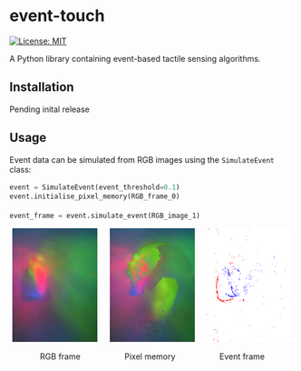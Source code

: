 # event-touch
[![License: MIT](https://img.shields.io/badge/License-MIT-yellow.svg)](https://opensource.org/licenses/MIT)

A Python library containing event-based tactile sensing algorithms.

## Installation
Pending inital release

## Usage
Event data can be simulated from RGB images using the `SimulateEvent` class:
```python
event = SimulateEvent(event_threshold=0.1)
event.initialise_pixel_memory(RGB_frame_0)

event_frame = event.simulate_event(RGB_image_1)
```
<p align="center">
  <img src="https://github.com/rclawlor/event-touch/blob/master/about_pics/event_generation_digit.png" width="150">
  &emsp;
  <img src="https://github.com/rclawlor/event-touch/blob/master/about_pics/event_generation_memory.png" width="150">
  &emsp;
  <img src="https://github.com/rclawlor/event-touch/blob/master/about_pics/event_generation_frame.png" width="150">
</p>
<p align="center">
  RGB frame
  &emsp;&emsp;&emsp;&emsp;&emsp;
  Pixel memory
  &emsp;&emsp;&emsp;&emsp;&emsp;
  Event frame
</p>
